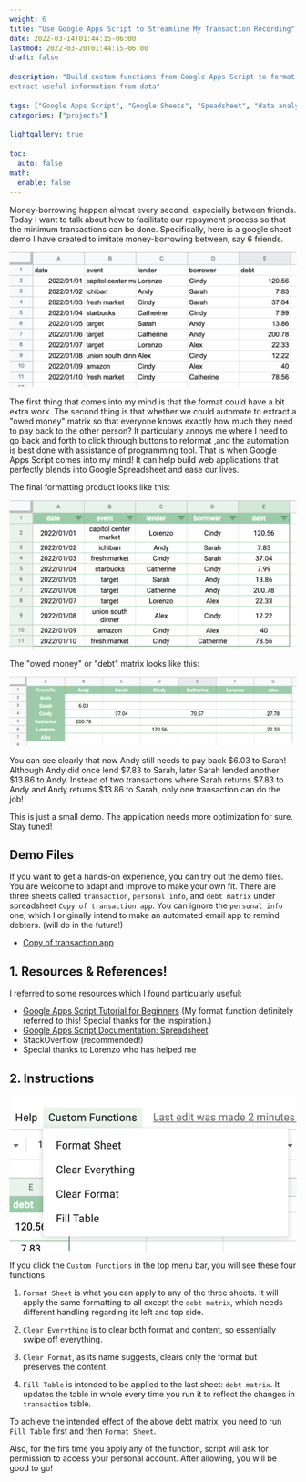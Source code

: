 ```yaml
---
weight: 6
title: "Use Google Apps Script to Streamline My Transaction Recording"
date: 2022-03-14T01:44:15-06:00
lastmod: 2022-03-20T01:44:15-06:00
draft: false

description: "Build custom functions from Google Apps Script to format my data entry form and
extract useful information from data"

tags: ["Google Apps Script", "Google Sheets", "Speadsheet", "data analysis"]
categories: ["projects"]

lightgallery: true

toc:
  auto: false
math:
  enable: false
---
```


<!--more-->

Money-borrowing happen almost every second, especially between friends. Today I want to talk about how to facilitate our repayment process so that the minimum transactions can be done. Specifically, here is a google sheet demo I have created to imitate money-borrowing between, say 6 friends. 

![<img src="raw_transaction.png" width="250"/>](raw_transaction.png "Raw Transaction Sheet")

The first thing that comes into my mind is that the format could have a bit extra work. The second thing is that whether we could automate to extract a "owed money" matrix so that everyone knows exactly how much they need to pay back to the other person? It particularly annoys me where I need to go back and forth to click through buttons to reformat ,and the automation is best done with assistance of programming tool. That is when Google Apps Script comes into my mind! It can help build web applications that perfectly blends into Google Spreadsheet and ease our lives. 

The final formatting product looks like this:

![<img src="formatted_transaction.png" width="250"/>](formatted_transaction.png "Formatted Transaction Sheet")

The "owed money" or "debt" matrix looks like this:

![<img src="debt_matrix.png" width="250"/>](debt_matrix.png "Debt Matrix")

You can see clearly that now Andy still needs to pay back \$6.03 to Sarah! Although Andy did once lend  \$7.83 to Sarah, later Sarah lended another \$13.86 to Andy. Instead of two transactions where Sarah returns \$7.83 to Andy and Andy returns \$13.86 to Sarah, only one transaction can do the job!

This is just a small demo. The application needs more optimization for sure. Stay tuned!

## Demo Files 

If you want to get a hands-on experience, you can try out the demo files. You are welcome to adapt and improve to make your own fit. There are three sheets called `transaction`, `personal info`, and `debt matrix` under spreadsheet `Copy of transaction app`. You can ignore the `personal info` one, which I originally intend to make an automated email app to remind debters. (will do in the future!)

* [Copy of transaction app](https://docs.google.com/spreadsheets/d/18AdsOHVXT0gokABQF0BHf5A-ryy_oxR1jGM0zk2w9SU/edit?usp=sharing)


## 1. Resources & References!

I referred to some resources which I found particularly useful:

* [Google Apps Script Tutorial for Beginners](https://www.youtube.com/watch?v=Nd3DV_heK2Q) (My format function definitely referred to this! Special thanks for the inspiration.)
* [Google Apps Script Documentation: Spreadsheet](https://developers.google.com/apps-script/reference/spreadsheet/spreadsheet-app)
* StackOverflow (recommended!)
* Special thanks to Lorenzo who has helped me

## 2. Instructions

![<img src="show_dropdown.png" width="250"/>](show_dropdown.png "Dropdown functions")

If you click the `Custom Functions` in the top menu bar, you will see these four functions. 

1. `Format Sheet` is what you can apply to any of the three sheets. It will apply the same formatting to all except the `debt matrix`, which needs different handling regarding its left and top side. 

2. `Clear Everything` is to clear both format and content, so essentially swipe off everything. 

3. `Clear Format`, as its name suggests, clears only the format but preserves the content. 

4. `Fill Table` is intended to be applied to the last sheet: `debt matrix`. It updates the table in whole every time you run it to reflect the changes in `transaction` table. 

To achieve the intended effect of the above debt matrix, you need to run `Fill Table` first and then `Format Sheet`. 

Also, for the firs time you apply any of the function, script will ask for permission to access your personal account. After allowing, you will be good to go!